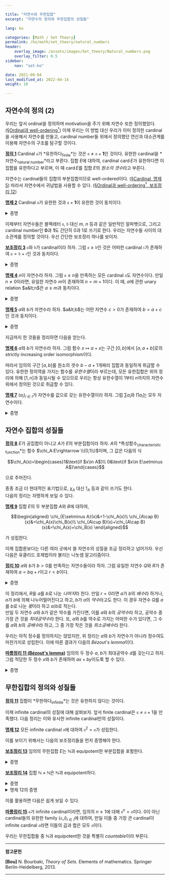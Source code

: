 ```yaml
---

title: "자연수와 무한집합"
excerpt: "자연수의 정의와 무한집합의 성질들"

lang: ko

categories: [Math / Set Theory]
permalink: /ko/math/set_theory/natural_numbers
header:
    overlay_image: /assets/images/Set_theory/Natural_numbers.png
    overlay_filter: 0.5
sidebar: 
    nav: "set-ko"

date: 2021-09-04
last_modified_at: 2022-04-14
weight: 18

---
```


## 자연수의 정의 (2)

우리는 앞서 ordinal을 정의하며 motivation을 주기 위해 자연수 또한 정의했었다. ([§Ordinal과 well-ordering<sup>†</sup>](/ko/math/set_theory/ordinals)) 이제 우리는 이 방법 대신 우리가 이미 정의한 cardinal을 사용해서 자연수를 만들고, cardinal number들 위에서 정의했던 연산과 대소관계를 이용해 자연수의 구조를 탐구할 것이다.

<div class="definition" markdown="1">

<ins id="df1">**정의 1**</ins> Cardinal $\mathfrak{a}$가 *유한하다<sub>finite</sub>*는 것은 $\mathfrak{a}\neq\mathfrak{a}+\mathbf{1}$인 것이다. 유한한 cardinal을 *자연수<sub>natural number</sub>*라고 부른다. 집합 $E$에 대하여, cardinal $\operatorname{card} E$가 유한하다면 이 집합을 유한하다고 부르며, 이 때 $\operatorname{card} E$를 집합 $E$의 *원소의 갯수*라고 부른다.

</div>

자연수는 cardinal들의 집합의 부분집합이므로 well-ordered이다. ([§Cardinal, 명제 5](/ko/math/set_theory/cardinals#pp5)) 따라서 자연수에서 귀납법을 사용할 수 있다. ([§Ordinal과 well-ordering<sup>†</sup>, 보조정리 12](/ko/math/set_theory/ordinals#lem12))

<div class="proposition" markdown="1">

<ins id="pp2">**명제 2**</ins> Cardinal $\mathfrak{a}$가 유한한 것과 $\mathfrak{a}+\mathbf{1}$이 유한한 것이 동치이다.

</div>

<details class="proof" markdown="1">
<summary>증명</summary>

[§Cardinal, 명제 11](/ko/math/set_theory/cardinals#pp11)에 의하여, $\mathfrak{a}=\mathfrak{b}$인 것은 $\mathfrak{a}+\mathbf{1}=\mathfrak{b}+\mathbf{1}$인 것과 동치이다. 이제 $\mathfrak{b}=\mathfrak{a}+\mathbf{1}$로 잡으면, 가정에 의해 $\mathfrak{a}\neq\mathfrak{b}$이고, 따라서

$$\mathfrak{b}=\mathfrak{a}+\mathbf{1}\neq\mathfrak{b}+\mathbf{1}$$

이므로 $\mathfrak{a}$가 유한한 것은 $\mathfrak{b}=\mathfrak{a}+\mathbf{1}$이 유한인 것과 동치이다.

</details>

이제부터 자연수들은 블랙레터 $\mathfrak{a}$, $\mathfrak{b}$ 대신 $m$, $n$ 등과 같은 일반적인 알파벳으로, 그리고 cardinal number인 $\mathbf{0}$과 $\mathbf{1}$도 간단히 $0$과 $1$로 쓰기로 한다. 우리는 자연수들 사이의 대소관계를 정의할 것이다. 우선 간단한 보조정리 하나를 보이자.

<div class="proposition" markdown="1">

<ins id="lem3">**보조정리 3**</ins> $\mathfrak{a}$와 $\mathfrak{b}$가 cardinal이라 하자. 그럼 $\mathfrak{a}\geq\mathfrak{b}$인 것은 어떠한 cardinal $\mathfrak{c}$가 존재하여 $\mathfrak{a}=\mathfrak{b}+\mathfrak{c}$인 것과 동치이다.

</div>
<details class="proof" markdown="1">
<summary>증명</summary>

$\mathfrak{a}\geq\mathfrak{b}$인 것은, cardinal $\mathfrak{a}$와 $\mathfrak{b}$를 갖는 집합 $A$, $B$가 각각 존재하여 $A\supset B$인 것과 동치이다. 이제 $A=B\cup(A\setminus B)$.

</details>

<div class="proposition" markdown="1">

<ins id="pp4">**명제 4**</ins> $n$이 자연수라 하자. 그럼 $\mathfrak{a}\leq n$을 만족하는 모든 cardinal $\mathfrak{a}$도 자연수이다. 만일 $n\neq 0$이라면, 유일한 자연수 $m$이 존재하여 $n=m+1$이다. 이 때, $a$에 관한 unary relation $a&lt;n$은 $a\leq m$과 동치이다.

</div>
<details class="proof" markdown="1">
<summary>증명</summary>

우선 첫 번째를 보이기 위해 $\mathfrak{a}$가 $\mathfrak{a}\leq n$을 만족하는 cardinal이라 하자. 그럼 어떤 cardinal $\mathfrak{b}$가 존재하여 $n=\mathfrak{a}+\mathfrak{b}$이다. 이제

$$(\mathfrak{a}+1)+\mathfrak{b}=(\mathfrak{a}+\mathfrak{b})+1=n+1\neq n$$

이므로 $(\mathfrak{a}+1)+\mathfrak{b}\neq\mathfrak{a}+\mathfrak{b}$이다. 따라서 $\mathfrak{a}+1\neq\mathfrak{a}$이므로 $\mathfrak{a}$는 자연수다.

만일 $n\neq 0$이라면 $n\geq 1$이므로, 앞선 보조정리에 의해 $n=m+1$인 cardinal $m$이 존재하며, 앞선 논리에 의해 $m$도 자연수이다. 따라서  $a&lt;n$이 $a\leq m$과 동치임만 보이면 된다.

우선 $a&lt;n$이라면, 유일한 자연수 $b$가 존재하여 $n=a+b$이다. $b\neq 0$이므로, 어떠한 $c$에 대해 $b=c+1$이다. 그럼

$$m+1=n=a+b=a+(c+1)=(a+c)+1$$

에서 $m=a+c$이다. 따라서 $a\leq m$이다. 반대로 만일 $a\leq m$일 경우, 

$$a\leq m+1=n$$

이고, $a=n=m+1>m$은 모순이므로 $a\neq n$이다. 따라서 $a&lt;n$이다.

</details>

<div class="proposition" markdown="1">

<ins id="pp5">**명제 5**</ins> $a$와 $b$가 자연수라 하자. $a&lt;b$는 어떤 자연수 $c>0$가 존재하여 $b=a+c$인 것과 동치이다.

</div>
<details class="proof" markdown="1">
<summary>증명</summary>

[보조정리 3](#lem3)의 직접적인 결과다. $a\leq b$이므로 그러한 $c\geq 0$가 존재하는데, $c=0$이라면 $a=b$이기에 $c\neq 0$이기 때문이다.

</details>

지금까지 한 것들을 정리하면 다음을 얻는다. 

<div class="proposition" markdown="1">

<ins id="pp6">**명제 6**</ins> $a$와 $b$가 자연수라 하자. 그럼 함수 $x\mapsto a+x$는 구간 $[0,b]$에서 $[a,a+b]$로의 strictly increasing order isomorphism이다.

</div>

따라서 임의의 구간 $[a,b]$를 원소의 갯수 $b-a+1$개짜리 집합과 동일하게 취급할 수 있다. 유한한 정의역을 가지는 함수를 *유한수열*이라 부르는데, 모든 유한집합은 위의 정리에 의해 $[1,n]$과 동일시될 수 있으므로 우리는 항상 유한수열이 $1$부터 $n$까지의 자연수 위에서 정의된 것으로 취급할 수 있다. 

<div class="proposition" markdown="1">

<ins id="pp7">**명제 7**</ins> $(a_i)_{i\in I}$가 자연수를 값으로 갖는 유한수열이라 하자. 그럼 $\sum a_i$와 $\prod a_i$는 모두 자연수이다.

</div>
<details class="proof" markdown="1">
<summary>증명</summary>

$I$가 유한이므로, 임의의 자연수 $a$와 $b$에 대해 $a+b$와 $ab$가 자연수임만 보이면 충분하다. 이는 $b$에 대한 귀납법으로 보이면 된다. 우선 $a+0=a$가 자연수이고, $a+k$가 자연수라면 $a+(k+1)=(a+k)+1$ 또한 마찬가지이므로 쉽게 보일 수 있다. 곱셈도 마찬가지.

</details>

## 자연수 집합의 성질들

<div class="definition" markdown="1">

<ins id="df8">**정의 8**</ins> $E$가 공집합이 아니고 $A$가 $E$의 부분집합이라 하자. $A$의 *특성함수<sub>characteristic function</sub>*는 함수 $\chi_A:E\rightarrow \\{0,1\\}$이며, 그 값은 다음의 식

$$\chi_A(x)=\begin{cases}1&\text{if $x\in A$}\\ 0&\text{if $x\in E\setminus A$}\end{cases}$$

으로 주어진다.

</div>

종종 조금 더 현대적인 표기법으로, $\chi_A$ 대신 $1_A$ 등과 같이 쓰기도 한다.  
다음의 정리는 자명하게 보일 수 있다.

<div class="proposition" markdown="1">

<ins id="pp9">**명제 9**</ins> 집합 $E$의 두 부분집합 $A$와 $B$에 대하여,

$$\begin{aligned}
\chi_{E\setminus A}(x)&=1-\chi_A(x)\\
\chi_{A\cap B}(x)&=\chi_A(x)\chi_B(x)\\
\chi_{A\cup B}(x)+\chi_{A\cap B}(x)&=\chi_A(x)+\chi_B(x)
\end{aligned}$$

가 성립한다.
</div>


이제 집합론보다는 다른 여러 곳에서 쓸 자연수의 성질을 조금 정리하고 넘어가자. 우선 다음은 유클리드 호제법이라 불리는 나눗셈 알고리즘이다.

<div class="proposition" markdown="1">

<ins id="thm10">**정리 10**</ins>  $a$와 $b$가 $b>0$를 만족하는 자연수들이라 하자. 그럼 유일한 자연수 $Q$와 $R$가 존재하여 $a=bq+r$이고 $r<b$이다.

</div>

<details class="proof" markdown="1">
<summary>증명</summary>

만일 그러한 쌍이 존재한다면 $Q$는 $a&lt;b(q+1)$를 만족하는 가장 작은 자연수여야 한다. 그렇지 않으면

$$r=a-bq<0\quad\text{or}\quad r=a-bq\geq b$$

이 되기 때문이다. 존재성을 보이기 위해, $a&lt;a+1&lt;b(a+1)$라 하자. 그럼 $a&lt;bp$를 만족하는 $P$의 집합은 공집합이 아니다. 이제 well-orderedness에 의해, least element $m$이 존재하므로 $m=q+1$라 하면 $Q$가 주어진 조건을 만족한다.

</details>

이 정리에서, $R$을 $a$를 $b$로 나눈 *나머지*라 한다. 만일 $r=0$라면 $a$가 $b$의 *배수*라 하거나, $a$가 $b$에 의해 나누어떨어진다고 하고, $b$가 $a$의 *약수*라고도 한다. 이 경우 자연수 $Q$를 $a$를 $b$로 나눈 *몫*이라 하고 $a/b$로 적는다.  
만일 두 자연수 $a$와 $b$가 같은 약수를 가진다면, 이를 $a$와 $b$의 *공약수*라 하고, 공약수 중 가장 큰 것을 *최대공약수*라 한다. 또, $a$와 $b$를 약수로 가지는 어떠한 수가 있다면, 그 수를 $a$와 $b$의 *공배수*라 하고, 그 중 가장 작은 것을 *최소공배수*라 한다.

우리는 아직 정수를 정의하지는 않았지만, 위 정리는 $a$와 $b$가 자연수가 아니라 정수여도 마찬가지로 성립한다. 이에 따른 결과가 다음의 *Bézout's lemma*이다.

<div class="proposition" markdown="1">

<ins id="crl11">**따름정리 11 (Bézout's lemma)**</ins> 임의의 두 정수 $a$, $b$가 최대공약수 $d$를 갖는다고 하자. 그럼 적당한 두 정수 $x$와 $b$가 존재하여 $ax+by$이도록 할 수 있다. 

</div>

<details class="proof" markdown="1">
<summary>증명</summary>

집합 $S$를 $ax+by>0$을 만족하는 $ax+by$들의 집합이라 하자. 그럼 자연수의 well-orderedness에 의하여 이 집합의 최소 원소 $d$가 존재한다. 이제 앞선 유클리드 호제법에서, $a=dq+r$이라 하자. 그럼 $d=ax+by$를 대입하여 $a(xq-1)+r+byq=0$, 혹은 $r=a(1-xq)+b(-yq)$를 얻는다. 만일 $r\neq 0$이라면 $r\in S$이고, 따라서 $r\geq d$인데 이는 모순이다. 따라서 $r=0$이고 $d$는 $a$를 나눈다. 이와 비슷하게 $d$는 $b$도 나누므로 $d$는 $a$와 $b$의 공약수이고, $a$와 $b$의 임의의 공약수는 $ax+by=d$ 또한 나눠야 하므로 $d$가 최대공약수이다.

</details>

## 무한집합의 정의와 성질들
<div class="definition" markdown="1">

<ins id="df11">**정의 11**</ins> 집합이 *무한하다<sub>infinite</sub>*는 것은 유한하지 않다는 것이다.

</div>

이제 infinite cardinal의 성질에 대해 살펴보자. 앞서 finite cardinal은 $\mathfrak{a}\neq\mathfrak{a}+1$을 만족했다. 다음 정리는 이와 유사한 infinite cardinal만의 성질이다.

<div class="proposition" markdown="1">

<ins id="pp12">**명제 12**</ins> 모든 infinite cardinal $\mathfrak{a}$에 대하여 $\mathfrak{a}^2=\mathfrak{a}$가 성립한다.

</div>

이를 보이기 위해서는 다음의 보조정리들을 먼저 증명해야 한다.

<div class="proposition" markdown="1">

<ins id="lem13">**보조정리 13**</ins> 임의의 무한집합 $E$는 $\mathbb{N}$과 equipotent한 부분집합을 포함한다.

</div>
<details class="proof" markdown="1">
<summary>증명</summary>

$E$의 well-ordering이 존재한다. 자신을 제외한 $\mathbb{N}$의 임의의 segment는 항상 유한하므로, $E$는 $\mathbb{N}$의 segment와 isomorphic할 수 없다. 따라서 $\mathbb{N}$이 $E$의 segment와 isomorphic하다. ([§<sup>†</sup>Ordinal과 well-ordering, 명제 18](/ko/math/set_theory/ordinals#pp18))

</details>
<div class="proposition" markdown="1">

<ins id="lem14">**보조정리 14**</ins> 집합 $\mathbb{N}\times\mathbb{N}$은 $\mathbb{N}$과 equipotent하다.

</div>

<details class="proof" markdown="1">
<summary>증명</summary>

다음의 수열

$$(1,1),\;\; (1,2),(2,1),\;\; (1,3),(2,2),(3,1),\;\; \cdots$$

에 의해 자명.

</details>

<details class="proof--alone" markdown="1">
<summary>명제 12의 증명</summary>

$E$가 cardinal $\mathfrak{a}$를 갖는 집합이라 하자. 그럼 첫 번째 보조정리로부터 어떤 $D\subset E$는 $\mathbb{N}$과 equipotent하고, 따라서 두 번째 보조정리에 의해 $D\times D$와 $D$ 사이의 bijection이 존재한다. 이를 $f$라 하자. 

$D$를 포함하는 $E$의 부분집합 $X$와, 그 위에서 정의된 $f$의 extension $\psi:X\rightarrow X\times X$에 대해 $\mathfrak{M}$이 이러한 쌍 $(X,\psi)$들의 모임이라 하자. 그럼 $\mathfrak{M}$의 임의의 chain에 대하여 가장 큰 정의역을 갖는 쌍이 maximal element가 되므로, $\mathfrak{M}$은 inductive한 집합이고, 따라서 Zorn's lemma에 의해 $\mathfrak{M}$의 maximal element $(F, \tilde{f})$가 존재한다.

이제 $\operatorname{card} F=\mathfrak{a}$임을 보이면 충분하다. 만일 $\operatorname{card} F=\mathfrak{b}&lt;\mathfrak{a}$라면, bijection $\tilde{f}$에 의해 $\mathfrak{b}=\mathfrak{b}^2$이므로 

$$\mathfrak{b}\leq 2\mathfrak{b}\leq 3\mathfrak{b}\leq \mathfrak{b}^2=\mathfrak{b}$$

에서 $\mathfrak{b}=2\mathfrak{b}=3\mathfrak{b}$이다. 그럼 $\mathfrak{b}&lt;\mathfrak{a}$에서 $\operatorname{card}(E\setminus F)>\mathfrak{b}$이다. 그렇지 않다면

$$\mathfrak{a}=\operatorname{card} E=\operatorname{card}(F\cup(E\setminus F))\leq\operatorname{card} F+\operatorname{card}(E\setminus F)\leq\mathfrak{b}+\mathfrak{b}=2\mathfrak{b}=\mathfrak{b}$$

가 되어 모순이기 때문이다. 따라서 어떤 $Y\subset E\setminus F$가 존재하여 $\operatorname{card} Y=\mathfrak{b}$이다. $Z=F\cup Y$라 하자. 그럼

$$Z\times Z=(F\times F)\cup(F\times Y)\cup(Y\times F)\cup (Y\times Y)$$

이고, 우변의 네 항들은 모두 mutually disjoint한 집합들이다. $F$와 $Y$가 equipotent하므로, 

$$\operatorname{card}(F\times Y)=\operatorname{card}(Y\times F)=\operatorname{card}(F\times F)=\mathfrak{b}^2=\mathfrak{b}$$

이고 따라서

$$\operatorname{card}((F\times Y)\cup(Y\times F)\cup(Y\times Y))=3\mathfrak{b}=\mathfrak{b}=\operatorname{card} Y$$

이다. 그러므로 $Y$에서 이 집합들의 합집합으로의 bijection이 존재하고, 따라서 $Z=F\cup Y$에서 $Z\times Z$로의 bijection이 존재한다. $F$에서는 $\tilde{f}:F\rightarrow F\times F$로, $Y$에서는 방금 만든 bijection을 이용하면 되기 때문이다. 이는 $F$의 maximality에 모순이므로 $\operatorname{card} F=\mathfrak{a}$여야 한다.

</details>

이를 활용하면 다음은 쉽게 보일 수 있다.

<div class="proposition" markdown="1">

<ins id="crl15">**따름정리 15**</ins> $\mathfrak{a}$가 infinite cardinal이라면, 임의의 $n\geq 1$에 대해 $\mathfrak{a}^n=\mathfrak{a}$이다. 0이 아닌 cardinal들의 유한한 family $(\mathfrak{a}\_i)_{i\in I}$에 대하여, 만일 이들 중 가장 큰 cardinal이 infinite cardinal $\mathfrak{a}$라면 이들의 곱과 합은 모두 $\mathfrak{a}$이다.

</div>

우리는 무한집합들 중 $\mathbb{N}$과 equipotent한 것을 특별히 *countable*이라 부른다.


---
**참고문헌**

**[Bou]** N. Bourbaki, <i>Theory of Sets</i>. Elements of mathematics. Springer Berlin-Heidelberg, 2013.

---
